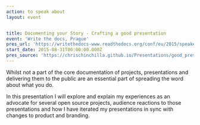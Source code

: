 ```yaml
---
action: to speak about
layout: event


title: Documenting your Story - Crafting a good presentation
event: 'Write the docs, Prague'
pres_url: 'https://writethedocs-www.readthedocs.org/conf/eu/2015/speakers/#speaker-cward'
start_date: 2015-08-31T00:00:00.000Z
pres_source: 'https://chrischinchilla.github.io/Presentations/good_presentations/'
---
```


Whilst not a part of the core documentation of projects, presentations and delivering them to the public are an essential part of spreading the word about what you do.

In this presentation I will explore and explain my experiences as an advocate for several open source projects, audience reactions to those presentations and how I have iterated my presentations in sync with changes to product and branding.
